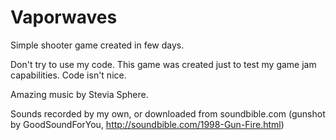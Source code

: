 # Vaporwaves
Simple shooter game created in few days.

Don't try to use my code. This game was created just to test my game jam capabilities. Code isn't nice.

Amazing music by Stevia Sphere.

Sounds recorded by my own, or downloaded from soundbible.com (gunshot by GoodSoundForYou, http://soundbible.com/1998-Gun-Fire.html)

